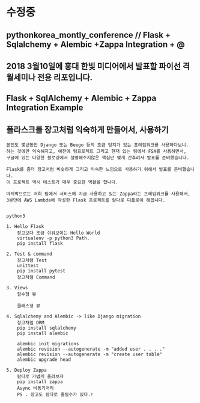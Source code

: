 # 수정중 

## pythonkorea_montly_conference // Flask + Sqlalchemy + Alembic +Zappa Integration + @ 
## 2018 3월10일에 홍대 한빛 미디어에서 발표할 파이선 격월세미나 전용 리포입니다. 

## Flask + SqlAlchemy + Alembic + Zappa Integration Example
## 플라스크를 장고처럼 익숙하게 만들어서, 사용하기


```
본인도 몇년동안 Django 또는 Beego 등의 조금 덩치가 있는 프레임워크를 사용하다보니.
하는 것에만 익숙해지고, 예전에 텀프로젝트 그리고 현재 있는 팀에서 FSA를 사용하면서, 
구글에 있는 다양한 블로깅에서 설명해주지않은 핵심만 몇개 간추려서 발표를 준비했습니다. 

Flask를 좀더 장고처럼 비슷하게 그리고 익숙한 느낌으로 사용하기 위해서 발표를 준비했습니다.
이 프로젝트 역시 테스트가 매우 중요한 역활을 합니다. 

마지막으로는 저희 팀에서 서비스에 지금 사용하고 있는 Zappa라는 프레임워크를 사용해서,
3분만에 AWS Lambda에 작성한 Flask 프로젝트를 람다로 디플로이 해봅니다. 


python3

1. Hello Flask 
    장고보다 조금 쉬워보이는 Hello World
    virtualenv -p python3 Path.
    pip install flask 

2. Test & command
    장고처럼 Test
    unittest
    pip install pytest
    장고처럼 Command

3. Views
    함수형 뷰

    클래스형 뷰

4. Sqlalchemy and Alembic -> like Django migration
    장고처럼 ORM 
    pip install sqlalchemy
    pip install alembic

    alembic init migrations
    alembic revision --autogenerate -m "added user . . . ."
    alembic revision --autogenerate -m "create user table"
    alembic upgrade head

5. Deploy Zappa 
    람다로 가볍게 올려보자
    pip install zappa
    Async 비동기처리
    PS . 장고도 람다로 올릴수가 있다.!

```
